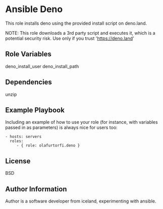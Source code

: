 Ansible Deno
=========

This role installs deno using the provided install script on deno.land.

NOTE: This role downloads a 3rd party script and executes it, which is a potential security risk. Use only if you trust 'https://deno.land'

Role Variables
--------------
deno_install_user
deno_install_path

Dependencies
------------
unzip

Example Playbook
----------------

Including an example of how to use your role (for instance, with variables passed in as parameters) is always nice for users too:

    - hosts: servers
      roles:
         - { role: olafurtorfi.deno }

License
-------
BSD

Author Information
------------------
Author is a software developer from iceland, experimenting with ansible.